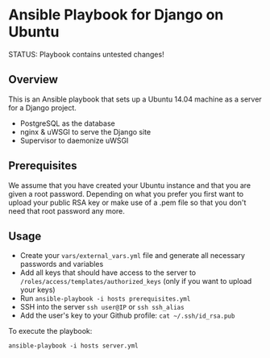 # Ansible Playbook for Django on Ubuntu

STATUS: Playbook contains untested changes!

## Overview

This is an Ansible playbook that sets up a Ubuntu 14.04 machine as a server
for a Django project.

* PostgreSQL as the database
* nginx & uWSGI to serve the Django site
* Supervisor to daemonize uWSGI

## Prerequisites

We assume that you have created your Ubuntu instance and that you are given a
root password. Depending on what you prefer you first want to upload your
public RSA key or make use of a .pem file so that you don't need that root
password any more.

## Usage

* Create your `vars/external_vars.yml` file and generate all necessary
  passwords and variables
* Add all keys that should have access to the server to
  `/roles/access/templates/authorized_keys` (only if you want to upload your
  keys)
* Run `ansible-playbook -i hosts prerequisites.yml`
* SSH into the server `ssh user@IP` or `ssh ssh_alias`
* Add the user's key to your Github profile: `cat ~/.ssh/id_rsa.pub`

To execute the playbook:

    ansible-playbook -i hosts server.yml
